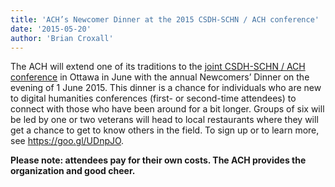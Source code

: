 ```yaml
---
title: 'ACH’s Newcomer Dinner at the 2015 CSDH-SCHN / ACH conference'
date: '2015-05-20'
author: 'Brian Croxall'
---
```

The ACH will extend one of its traditions to the [joint CSDH-SCHN / ACH conference](https://www.conftool.net/csdh-schn-ach-2015/index.php?page=browseSessions&presentations=show) in Ottawa in June with the annual Newcomers’ Dinner on the evening of 1 June 2015. This dinner is a chance for individuals who are new to digital humanities conferences (first- or second-time attendees) to connect with those who have been around for a bit longer. Groups of six will be led by one or two veterans will head to local restaurants where they will get a chance to get to know others in the field. To sign up or to learn more, see <https://goo.gl/UDnpJO>.

**Please note: attendees pay for their own costs. The ACH provides the organization and good cheer.**